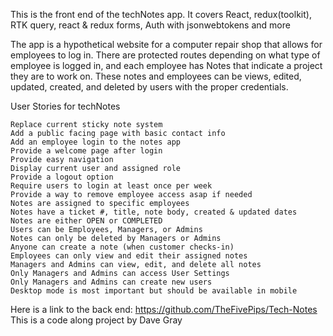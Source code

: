 This is the front end of the techNotes app. It covers React, redux(toolkit), RTK query, react & redux forms, Auth with jsonwebtokens and more

The app is a hypothetical website for a computer repair shop that allows for employees to log in. There are protected routes depending on what type of employee is logged in, and each employee has Notes that indicate a project they are to work on. These notes and employees can be views, edited, updated, created, and deleted by users with the proper credentials.

User Stories for techNotes

    Replace current sticky note system
    Add a public facing page with basic contact info
    Add an employee login to the notes app
    Provide a welcome page after login
    Provide easy navigation
    Display current user and assigned role
    Provide a logout option
    Require users to login at least once per week
    Provide a way to remove employee access asap if needed
    Notes are assigned to specific employees
    Notes have a ticket #, title, note body, created & updated dates
    Notes are either OPEN or COMPLETED
    Users can be Employees, Managers, or Admins
    Notes can only be deleted by Managers or Admins
    Anyone can create a note (when customer checks-in)
    Employees can only view and edit their assigned notes
    Managers and Admins can view, edit, and delete all notes
    Only Managers and Admins can access User Settings
    Only Managers and Admins can create new users
    Desktop mode is most important but should be available in mobile

Here is a link to the back end: https://github.com/TheFivePips/Tech-Notes
This is a code along project by Dave Gray